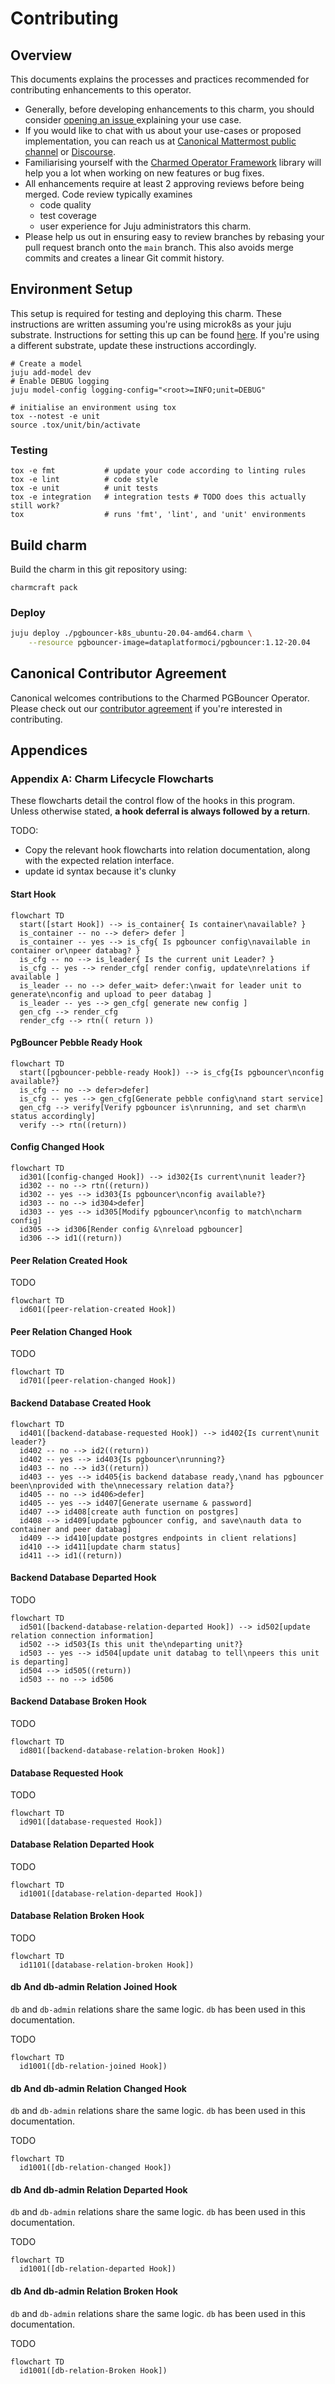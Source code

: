 # Contributing

## Overview

This documents explains the processes and practices recommended for contributing enhancements to
this operator.

- Generally, before developing enhancements to this charm, you should consider [opening an issue
  ](https://github.com/canonical/pgbouncer-k8s-operator/issues) explaining your use case.
- If you would like to chat with us about your use-cases or proposed implementation, you can reach
  us at [Canonical Mattermost public channel](https://chat.charmhub.io/charmhub/channels/charm-dev)
  or [Discourse](https://discourse.charmhub.io/).
- Familiarising yourself with the [Charmed Operator Framework](https://juju.is/docs/sdk) library
  will help you a lot when working on new features or bug fixes.
- All enhancements require at least 2 approving reviews before being merged. Code review typically examines
  - code quality
  - test coverage
  - user experience for Juju administrators this charm.
- Please help us out in ensuring easy to review branches by rebasing your pull request branch onto
  the `main` branch. This also avoids merge commits and creates a linear Git commit history.

## Environment Setup

This setup is required for testing and deploying this charm. These instructions are written assuming you're using microk8s as your juju substrate. Instructions for setting this up can be found [here](https://juju.is/docs/olm/microk8s). If you're using a different substrate, update these instructions accordingly.

```shell
# Create a model
juju add-model dev
# Enable DEBUG logging
juju model-config logging-config="<root>=INFO;unit=DEBUG"

# initialise an environment using tox
tox --notest -e unit
source .tox/unit/bin/activate
```

### Testing

```shell
tox -e fmt           # update your code according to linting rules
tox -e lint          # code style
tox -e unit          # unit tests
tox -e integration   # integration tests # TODO does this actually still work?
tox                  # runs 'fmt', 'lint', and 'unit' environments
```

## Build charm

Build the charm in this git repository using:

```shell
charmcraft pack
```

### Deploy

```bash
juju deploy ./pgbouncer-k8s_ubuntu-20.04-amd64.charm \
    --resource pgbouncer-image=dataplatformoci/pgbouncer:1.12-20.04
```

## Canonical Contributor Agreement

Canonical welcomes contributions to the Charmed PGBouncer Operator. Please check out our [contributor agreement](https://ubuntu.com/legal/contributors) if you're interested in contributing.

## Appendices

### Appendix A: Charm Lifecycle Flowcharts

These flowcharts detail the control flow of the hooks in this program. Unless otherwise stated, **a hook deferral is always followed by a return**.

TODO:

- Copy the relevant hook flowcharts into relation documentation, along with the expected relation interface.
- update id syntax because it's clunky

#### Start Hook

```mermaid
flowchart TD
  start([start Hook]) --> is_container{ Is container\navailable? }
  is_container -- no --> defer> defer ]
  is_container -- yes --> is_cfg{ Is pgbouncer config\navailable in container or\npeer databag? }
  is_cfg -- no --> is_leader{ Is the current unit Leader? }
  is_cfg -- yes --> render_cfg[ render config, update\nrelations if available ]
  is_leader -- no --> defer_wait> defer:\nwait for leader unit to generate\nconfig and upload to peer databag ]
  is_leader -- yes --> gen_cfg[ generate new config ]
  gen_cfg --> render_cfg
  render_cfg --> rtn(( return ))
```

#### PgBouncer Pebble Ready Hook

```mermaid
flowchart TD
  start([pgbouncer-pebble-ready Hook]) --> is_cfg{Is pgbouncer\nconfig available?}
  is_cfg -- no --> defer>defer]
  is_cfg -- yes --> gen_cfg[Generate pebble config\nand start service]
  gen_cfg --> verify[Verify pgbouncer is\nrunning, and set charm\n status accordingly]
  verify --> rtn((return))
```

#### Config Changed Hook

```mermaid
flowchart TD
  id301([config-changed Hook]) --> id302{Is current\nunit leader?}
  id302 -- no --> rtn((return))
  id302 -- yes --> id303{Is pgbouncer\nconfig available?}
  id303 -- no --> id304>defer]
  id303 -- yes --> id305[Modify pgbouncer\nconfig to match\ncharm config]
  id305 --> id306[Render config &\nreload pgbouncer]
  id306 --> id1((return))
```

#### Peer Relation Created Hook

TODO

```mermaid
flowchart TD
  id601([peer-relation-created Hook])
```

#### Peer Relation Changed Hook

TODO

```mermaid
flowchart TD
  id701([peer-relation-changed Hook])
```

#### Backend Database Created Hook

```mermaid
flowchart TD
  id401([backend-database-requested Hook]) --> id402{Is current\nunit leader?}
  id402 -- no --> id2((return))
  id402 -- yes --> id403{Is pgbouncer\nrunning?}
  id403 -- no --> id3((return))
  id403 -- yes --> id405{is backend database ready,\nand has pgbouncer been\nprovided with the\nnecessary relation data?}
  id405 -- no --> id406>defer]
  id405 -- yes --> id407[Generate username & password]
  id407 --> id408[create auth function on postgres]
  id408 --> id409[update pgbouncer config, and save\nauth data to container and peer databag]
  id409 --> id410[update postgres endpoints in client relations]
  id410 --> id411[update charm status]
  id411 --> id1((return))
```

#### Backend Database Departed Hook

TODO

```mermaid
flowchart TD
  id501([backend-database-relation-departed Hook]) --> id502[update relation connection information]
  id502 --> id503{Is this unit the\ndeparting unit?}
  id503 -- yes --> id504[update unit databag to tell\npeers this unit is departing]
  id504 --> id505((return))
  id503 -- no --> id506
```

#### Backend Database Broken Hook

TODO

```mermaid
flowchart TD
  id801([backend-database-relation-broken Hook])
```

#### Database Requested Hook

TODO

```mermaid
flowchart TD
  id901([database-requested Hook])
```

#### Database Relation Departed Hook

TODO

```mermaid
flowchart TD
  id1001([database-relation-departed Hook])
```


#### Database Relation Broken Hook

TODO

```mermaid
flowchart TD
  id1101([database-relation-broken Hook])
```

#### db And db-admin Relation Joined Hook

`db` and `db-admin` relations share the same logic. `db` has been used in this documentation.

TODO

```mermaid
flowchart TD
  id1001([db-relation-joined Hook])
```

#### db And db-admin Relation Changed Hook

`db` and `db-admin` relations share the same logic. `db` has been used in this documentation.

TODO

```mermaid
flowchart TD
  id1001([db-relation-changed Hook])
```

#### db And db-admin Relation Departed Hook

`db` and `db-admin` relations share the same logic. `db` has been used in this documentation.

TODO

```mermaid
flowchart TD
  id1001([db-relation-departed Hook])
```

#### db And db-admin Relation Broken Hook

`db` and `db-admin` relations share the same logic. `db` has been used in this documentation.

TODO

```mermaid
flowchart TD
  id1001([db-relation-Broken Hook])
```
